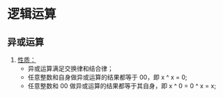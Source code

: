 # 逻辑运算

## 异或运算

1. [性质：](logical_operation.md#xorattr)
   * 异或运算满足交换律和结合律；
   * 任意整数和自身做异或运算的结果都等于 00，即 x ^ x = 0;
   * 任意整数和 00 做异或运算的结果都等于其自身，即 x ^ 0 = 0 ^ x = x;

